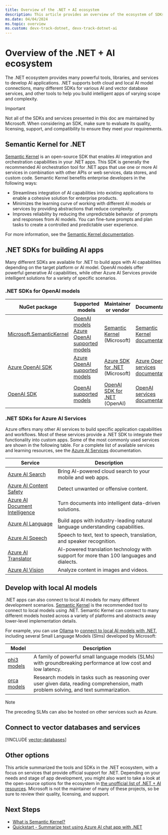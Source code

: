 ```yaml
---
title: Overview of the .NET + AI ecosystem
description: This article provides an overview of the ecosystem of SDKs and tools available to .NET developers integrating AI into their applications.
ms.date: 04/04/2024
ms.topic: overview
ms.custom: devx-track-dotnet, devx-track-dotnet-ai
---
```


# Overview of the .NET + AI ecosystem

The .NET ecosystem provides many powerful tools, libraries, and services to develop AI applications. .NET supports both cloud and local AI model connections, many different SDKs for various AI and vector database services, and other tools to help you build intelligent apps of varying scope and complexity.

> [!IMPORTANT]
> Not all of the SDKs and services presented in this doc are maintained by Microsoft. When considering an SDK, make sure to evaluate its quality, licensing, support, and compatibility to ensure they meet your requirements.

## Semantic Kernel for .NET

[Semantic Kernel](semantic-kernel-dotnet-overview.md) is an open-source SDK that enables AI integration and orchestration capabilities in your .NET apps. This SDK is generally the recommended AI orchestration tool for .NET apps that use one or more AI services in combination with other APIs or web services, data stores, and custom code. Semantic Kernel benefits enterprise developers in the following ways:

- Streamlines integration of AI capabilities into existing applications to enable a cohesive solution for enterprise products.
- Minimizes the learning curve of working with different AI models or services by providing abstractions that reduce complexity.
- Improves reliability by reducing the unpredictable behavior of prompts and responses from AI models. You can fine-tune prompts and plan tasks to create a controlled and predictable user experience.

For more information, see the [Semantic Kernel documentation](/semantic-kernel/overview/).

## .NET SDKs for building AI apps

Many different SDKs are available for .NET to build apps with AI capabilities depending on the target platform or AI model. OpenAI models offer powerful generative AI capabilities, while other Azure AI Services provide intelligent solutions for a variety of specific scenarios.

### .NET SDKs for OpenAI models

| NuGet package | Supported models | Maintainer or vendor | Documentation |
|---------------|------------------|----------------------|--------------|
| [Microsoft.SemanticKernel](https://www.nuget.org/packages/Microsoft.SemanticKernel/) | [OpenAI models](https://platform.openai.com/docs/models/overview)<br/>[Azure OpenAI supported models](/azure/ai-services/openai/concepts/models) | [Semantic Kernel](https://github.com/microsoft/semantic-kernel) (Microsoft) | [Semantic Kernel documentation](/semantic-kernel/) |
| [Azure OpenAI SDK](https://www.nuget.org/packages/Azure.AI.OpenAI/) | [Azure OpenAI supported models](/azure/ai-services/openai/concepts/models) | [Azure SDK for .NET](https://github.com/Azure/azure-sdk-for-net) (Microsoft) | [Azure OpenAI services documentation](/azure/ai-services/openai/) |
| [OpenAI SDK](https://www.nuget.org/packages/OpenAI/) | [OpenAI supported models](https://platform.openai.com/docs/models) | [OpenAI SDK for .NET](https://github.com/openai/openai-dotnet) (OpenAI) | [OpenAI services documentation](https://platform.openai.com/docs/overview) |

### .NET SDKs for Azure AI Services

Azure offers many other AI services to build specific application capabilities and workflows. Most of these services provide a .NET SDK to integrate their functionality into custom apps. Some of the most commonly used services are shown in the following table. For a complete list of available services and learning resources, see the [Azure AI Services](/azure/ai-services/what-are-ai-services) documentation.

| Service | Description |
| --- | --- |
| [Azure AI Search](/azure/search/) | Bring AI-powered cloud search to your mobile and web apps. |
| [Azure AI Content Safety](/azure/ai-services/content-safety/) | Detect unwanted or offensive content. |
| [Azure AI Document Intelligence](/azure/ai-services/document-intelligence/) | Turn documents into intelligent data-driven solutions. |
| [Azure AI Language](/azure/ai-services/language-service/) | Build apps with industry-leading natural language understanding capabilities. |
| [Azure AI Speech](/azure/ai-services/speech-service/) | Speech to text, text to speech, translation, and speaker recognition. |
| [Azure AI Translator](/azure/ai-services/translator/) | AI-powered translation technology with support for more than 100 languages and dialects. |
| [Azure AI Vision](/azure/ai-services/computer-vision/) | Analyze content in images and videos. |

## Develop with local AI models

.NET apps can also connect to local AI models for many different development scenarios. [Semantic Kernel](https://github.com/microsoft/semantic-kernel) is the recommended tool to connect to local models using .NET. Semantic Kernel can connect to many different models hosted across a variety of platforms and abstracts away lower-level implementation details.

For example, you can use [Ollama](https://ollama.com/) to [connect to local AI models with .NET](quickstarts/quickstart-local-ai.md), including several Small Language Models (Slms) developed by Microsoft:

| Model | Description |
| --- | --- |
| [phi3 models](https://azure.microsoft.com/products/phi-3) | A family of powerful small language models (SLMs) with groundbreaking performance at low cost and low latency. |
| [orca models](https://www.microsoft.com/en-us/research/project/orca/) | Research models in tasks such as reasoning over user given data, reading comprehension, math problem solving, and text summarization. |

> [!NOTE]
> The preceding SLMs can also be hosted on other services such as Azure.

## Connect to vector databases and services

[!INCLUDE [vector-databases](includes/vector-databases.md)]

## Other options

This article summarized the tools and SDKs in the .NET ecosystem, with a focus on services that provide official support for .NET. Depending on your needs and stage of app development, you might also want to take a look at the open-source options for the ecosystem in [the unofficial list of .NET + AI resources](https://github.com/jmatthiesen/dotnet-ai-resources?tab=readme-ov-file#models). Microsoft is not the maintainer of many of these projects, so be sure to review their quality, licensing, and support.

## Next Steps

- [What is Semantic Kernel?](/semantic-kernel/overview/)
- [Quickstart - Summarize text using Azure AI chat app with .NET](./quickstarts/quickstart-openai-summarize-text.md)
